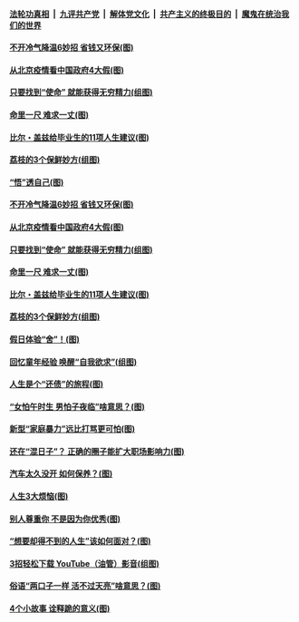 ####  [法轮功真相](../../../../basic/blob/master/README.md?t=06221931) &nbsp;|&nbsp; [九评共产党](../../../../9ping.md/blob/master/README.md?t=06221931) &nbsp;|&nbsp; [解体党文化](../../../../jtdwh.md/blob/master/README.md?t=06221931)  &nbsp;|&nbsp; [共产主义的终极目的](../../../../gczydzjmd.md/blob/master/README.md?t=06221931) &nbsp;|&nbsp; [魔鬼在统治我们的世界](../../../../mgztzwmdsj.md/blob/master/README.md?t=06221931) 

#### [不开冷气降温6妙招 省钱又环保(图)](../pages/p8/937329.md?t=06221931) 

#### [从北京疫情看中国政府4大假(图)](../pages/p8/937196.md?t=06221931) 

#### [只要找到“使命” 就能获得无穷精力(组图)](../pages/p8/937159.md?t=06221931) 

#### [命里一尺 难求一丈(图)](../pages/p8/936782.md?t=06221931) 

#### [比尔・盖兹给毕业生的11项人生建议(图)](../pages/p8/936231.md?t=06221931) 

#### [荔枝的3个保鲜妙方(组图)](../pages/p8/936950.md?t=06221931) 

#### [“悟”透自己(图)](../pages/p8/936972.md?t=06221931) 

#### [不开冷气降温6妙招 省钱又环保(图)](../pages/p8/937329.md?t=06221931) 

#### [从北京疫情看中国政府4大假(图)](../pages/p8/937196.md?t=06221931) 

#### [只要找到“使命” 就能获得无穷精力(组图)](../pages/p8/937159.md?t=06221931) 

#### [命里一尺 难求一丈(图)](../pages/p8/936782.md?t=06221931) 

#### [比尔・盖兹给毕业生的11项人生建议(图)](../pages/p8/936231.md?t=06221931) 

#### [荔枝的3个保鲜妙方(组图)](../pages/p8/936950.md?t=06221931) 

#### [假日体验“舍”！(图)](../pages/p8/937183.md?t=06221931) 

#### [回忆童年经验 唤醒“自我欲求”(组图)](../pages/p8/937082.md?t=06221931) 

#### [人生是个“还债”的旅程(图)](../pages/p8/936768.md?t=06221931) 

#### [“女怕午时生 男怕子夜临”啥意思？(图)](../pages/p8/937081.md?t=06221931) 

#### [新型“家庭暴力”远比打骂更可怕(图)](../pages/p8/936230.md?t=06221931) 

#### [还在“混日子”？ 正确的圈子能扩大职场影响力(图)](../pages/p8/937049.md?t=06221931) 

#### [汽车太久没开 如何保养？(图)](../pages/p8/937035.md?t=06221931) 

#### [人生3大烦恼(图)](../pages/p8/936959.md?t=06221931) 

#### [别人尊重你 不是因为你优秀(图)](../pages/p8/936253.md?t=06221931) 

#### [“想要却得不到的人生”该如何面对？(图)](../pages/p8/936933.md?t=06221931) 

#### [3招轻松下载 YouTube（油管）影音(组图)](../pages/p8/936922.md?t=06221931) 

#### [俗语“两口子一样 活不过天亮”啥意思？(图)](../pages/p8/936917.md?t=06221931) 

#### [4个小故事 诠释跪的意义(图)](../pages/p8/936353.md?t=06221931) 


